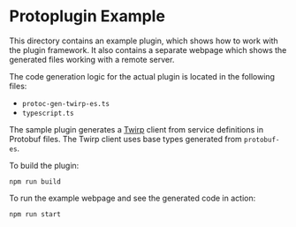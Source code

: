 # Protoplugin Example

This directory contains an example plugin, which shows how to work with the 
plugin framework.  It also contains a separate webpage which shows the generated files working with a remote server.

The code generation logic for the actual plugin is located in the following files:

- `protoc-gen-twirp-es.ts`
- `typescript.ts`

The sample plugin generates a [Twirp](https://twitchtv.github.io/twirp/docs/spec_v7.html) client from service 
definitions in Protobuf files.  The Twirp client uses base types generated from `protobuf-es`.

To build the plugin:

`npm run build`

To run the example webpage and see the generated code in action:

`npm run start`
